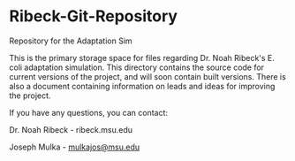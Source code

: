 # Ribeck-Git-Repository
Repository for the Adaptation Sim

This is the primary storage space for files regarding Dr. Noah Ribeck's E. coli adaptation simulation.  This directory contains the source code for current versions of the project, and will soon contain built versions.  There is also a document containing information on leads and ideas for improving the project.

If you have any questions, you can contact:

Dr. Noah Ribeck - ribeck.msu.edu

Joseph Mulka - mulkajos@msu.edu
